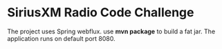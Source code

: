 # SiriusXM Radio Code Challenge

The project uses Spring webflux. use **mvn package** to build a fat jar. The application runs on default port 8080.

